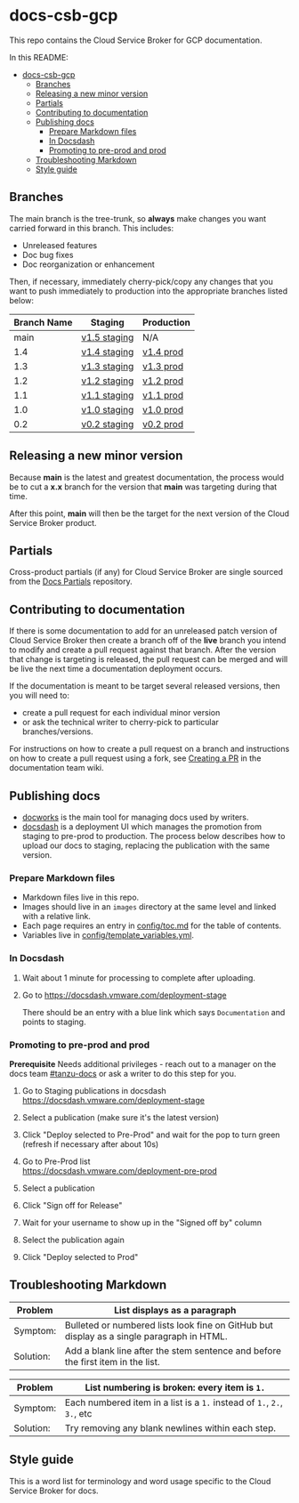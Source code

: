 # docs-csb-gcp

This repo contains the Cloud Service Broker for GCP documentation.

In this README:

- [docs-csb-gcp](#docs-csb-gcp)
  - [Branches](#branches)
  - [Releasing a new minor version](#releasing-a-new-minor-version)
  - [Partials](#partials)
  - [Contributing to documentation](#contributing-to-documentation)
  - [Publishing docs](#publishing-docs)
    - [Prepare Markdown files](#prepare-markdown-files)
    - [In Docsdash](#in-docsdash)
    - [Promoting to pre-prod and prod](#promoting-to-pre-prod-and-prod)
  - [Troubleshooting Markdown](#troubleshooting-markdown)
  - [Style guide](#style-guide)

## Branches

The main branch is the tree-trunk, so **always** make changes you want carried forward in this branch. This includes:

* Unreleased features
* Doc bug fixes
* Doc reorganization or enhancement

Then, if necessary, immediately cherry-pick/copy any changes that you want to push immediately to production into the appropriate branches listed below:

| Branch Name | Staging       |  Production    |
|-------------|---------------|----------------|
| main      | [v1.5 staging](https://docs-staging.vmware.com/en/draft/Tanzu-Cloud-Service-Broker-for-GCP/1.5/csb-gcp/GUID-index.html) |   N/A     |
| 1.4  |  [v1.4 staging](https://docs-staging.vmware.com/en/Tanzu-Cloud-Service-Broker-for-GCP/1.4/csb-gcp/GUID-index.html)      | [v1.4 prod](https://docs.vmware.com/en/Tanzu-Cloud-Service-Broker-for-GCP/1.4/csb-gcp/GUID-index.html) |
| 1.3  |  [v1.3 staging](https://docs-staging.vmware.com/en/Tanzu-Cloud-Service-Broker-for-GCP/1.3/csb-gcp/GUID-index.html)      | [v1.3 prod](https://docs.vmware.com/en/Tanzu-Cloud-Service-Broker-for-GCP/1.3/csb-gcp/GUID-index.html) |
| 1.2   |  [v1.2 staging](https://docs-staging.vmware.com/en/Tanzu-Cloud-Service-Broker-for-GCP/1.2/csb-gcp/GUID-index.html)    | [v1.2 prod](https://docs.vmware.com/en/Tanzu-Cloud-Service-Broker-for-GCP/1.2/csb-gcp/GUID-index.html)                                                           |
| 1.1  | [v1.1 staging](https://docs-staging.vmware.com/en/Tanzu-Cloud-Service-Broker-for-GCP/1.1/csb-gcp/GUID-index.html)      | [v1.1 prod](https://docs.vmware.com/en/Tanzu-Cloud-Service-Broker-for-GCP/1.1/csb-gcp/GUID-index.html)                                                           |
| 1.0   |  [v1.0 staging](https://docs-staging.vmware.com/en/Tanzu-Cloud-Service-Broker-for-GCP/1.0/csb-gcp/GUID-index.html)    | [v1.0 prod](https://docs.vmware.com/en/Tanzu-Cloud-Service-Broker-for-GCP/1.0/csb-gcp/GUID-index.html)                                                           |
| 0.2   |   [v0.2 staging](https://docs-staging.vmware.com/en/Tanzu-Cloud-Service-Broker-for-GCP/0.2/csb-gcp/GUID-index.html)   | [v0.2 prod](https://docs.vmware.com/en/Tanzu-Cloud-Service-Broker-for-GCP/0.2/csb-gcp/GUID-index.html)                                                           |

## Releasing a new minor version

Because **main** is the latest and greatest documentation, the process would be to cut a **x.x** branch
for the version that **main** was targeting during that time.

After this point, **main** will then be the target for the next version of the Cloud Service Broker product.


## Partials

Cross-product partials (if any) for Cloud Service Broker are single sourced from the [Docs Partials](https://github.com/pivotal-cf/docs-partials) repository.


## Contributing to documentation

If there is some documentation to add for an unreleased patch version of Cloud Service Broker then create a branch off of the **live** branch
you intend to modify and create a pull request against that branch.
After the version that change is targeting is released, the pull request can be merged and will be live
the next time a documentation deployment occurs.

If the documentation is meant to be target several released versions,
then you will need to:
+ create a pull request for each individual minor version
+ or ask the technical writer to cherry-pick to particular branches/versions.

For instructions on how to create a pull request on a branch and instructions on how to create a
pull request using a fork, see
[Creating a PR](https://docs-wiki.sc2-04-pcf1-apps.oc.vmware.com/wiki/external/create-pr.html)
in the documentation team wiki.


## Publishing docs

- [docworks](https://docworks.vmware.com/) is the main tool for managing docs used by writers.
- [docsdash](https://docsdash.vmware.com/) is a deployment UI which manages the promotion from
staging to pre-prod to production. The process below describes how to upload our docs to staging,
replacing the publication with the same version.

### Prepare Markdown files
- Markdown files live in this repo.
- Images should live in an `images` directory at the same level and linked with a relative link.
- Each page requires an entry in [config/toc.md](config/toc.md) for the table of contents.
- Variables live in [config/template_variables.yml](config/template_variables.yml).

### In Docsdash

1. Wait about 1 minute for processing to complete after uploading.
2. Go to https://docsdash.vmware.com/deployment-stage

   There should be an entry with a blue link which says `Documentation` and points to staging.

### Promoting to pre-prod and prod

**Prerequisite** Needs additional privileges - reach out to a manager on the docs team [#tanzu-docs](https://vmware.slack.com/archives/C055V2M0H) or ask a writer to do this step for you.

1. Go to Staging publications in docsdash  
  https://docsdash.vmware.com/deployment-stage

2. Select a publication (make sure it's the latest version)

3. Click "Deploy selected to Pre-Prod" and wait for the pop to turn green (refresh if necessary after about 10s)

4. Go to Pre-Prod list  
  https://docsdash.vmware.com/deployment-pre-prod

5. Select a publication

6. Click "Sign off for Release"

7. Wait for your username to show up in the "Signed off by" column

8. Select the publication again

9. Click "Deploy selected to Prod"

## Troubleshooting Markdown

| Problem   | List displays as a paragraph                                                              |
|-----------|-------------------------------------------------------------------------------------------|
| Symptom:  | Bulleted or numbered lists look fine on GitHub but display as a single paragraph in HTML. |
| Solution: | Add a blank line after the stem sentence and before the first item in the list.           |

| Problem   | List numbering is broken: every item is `1.`                            |
|-----------|-------------------------------------------------------------------------|
| Symptom:  | Each numbered item in a list is a `1.` instead of `1.`, `2.`, `3.`, etc |
| Solution: | Try removing any blank newlines within each step.                       |

## Style guide

This is a word list for terminology and word usage specific to the Cloud Service Broker for docs.
